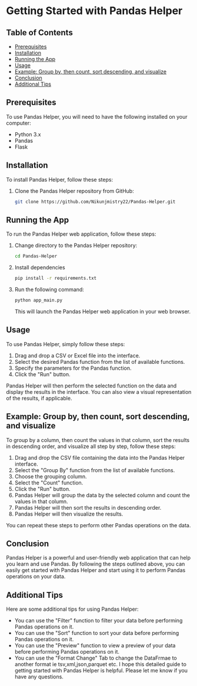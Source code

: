 # Getting Started with Pandas Helper

## Table of Contents

- [Prerequisites](#prerequisites)
- [Installation](#installation)
- [Running the App](#running-the-app)
- [Usage](#usage)
- [Example: Group by, then count, sort descending, and visualize](#example-group-by-then-count-sort-descending-and-visualize)
- [Conclusion](#conclusion)
- [Additional Tips](#additional-tips)

## Prerequisites

To use Pandas Helper, you will need to have the following installed on your computer:

- Python 3.x
- Pandas
- Flask

## Installation

To install Pandas Helper, follow these steps:

1. Clone the Pandas Helper repository from GitHub:

    ```bash
    git clone https://github.com/Nikunjmistry22/Pandas-Helper.git
    ```

## Running the App

To run the Pandas Helper web application, follow these steps:

1. Change directory to the Pandas Helper repository:

    ```bash
    cd Pandas-Helper
    ```

2.  Install dependencies
    ```bash
    pip install -r requirements.txt
    ```

3. Run the following command:

    ```bash
    python app_main.py
    ```

    This will launch the Pandas Helper web application in your web browser.

## Usage

To use Pandas Helper, simply follow these steps:

1. Drag and drop a CSV or Excel file into the interface.
2. Select the desired Pandas function from the list of available functions.
3. Specify the parameters for the Pandas function.
4. Click the "Run" button.

Pandas Helper will then perform the selected function on the data and display the results in the interface. You can also view a visual representation of the results, if applicable.

## Example: Group by, then count, sort descending, and visualize

To group by a column, then count the values in that column, sort the results in descending order, and visualize all step by step, follow these steps:

1. Drag and drop the CSV file containing the data into the Pandas Helper interface.
2. Select the "Group By" function from the list of available functions.
3. Choose the grouping column.
4. Select the "Count" function.
5. Click the "Run" button.
6. Pandas Helper will group the data by the selected column and count the values in that column.
7. Pandas Helper will then sort the results in descending order.
8. Pandas Helper will then visualize the results.

You can repeat these steps to perform other Pandas operations on the data.

## Conclusion

Pandas Helper is a powerful and user-friendly web application that can help you learn and use Pandas. By following the steps outlined above, you can easily get started with Pandas Helper and start using it to perform Pandas operations on your data.

## Additional Tips

Here are some additional tips for using Pandas Helper:

- You can use the "Filter" function to filter your data before performing Pandas operations on it.
- You can use the "Sort" function to sort your data before performing Pandas operations on it.
- You can use the "Preview" function to view a preview of your data before performing Pandas operations on it.
- You can use the "Format Change" Tab to change the DataFrmae to another format ie tsv,xml,json,parquet etc.
I hope this detailed guide to getting started with Pandas Helper is helpful. Please let me know if you have any questions.
